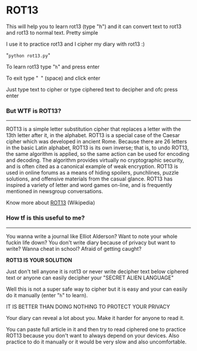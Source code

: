 # ROT13
This will help you to learn rot13 (type "h") and it can convert text to rot13 and rot13 to normal text. Pretty simple

I use it to practice rot13 and I cipher my diary with rot13 :)

"`python rot13.py`"

To learn rot13 type "`h`" and press enter

To exit type "` `" (space) and click enter

Just type text to cipher or type ciphered text to decipher and ofc press enter

### But WTF is ROT13?
***

ROT13 is a simple letter substitution cipher that replaces a letter with the 13th letter after it, in the alphabet. ROT13 is a special case of the Caesar cipher which was developed in ancient Rome. Because there are 26 letters in the basic Latin alphabet, ROT13 is its own inverse; that is, to undo ROT13, the same algorithm is applied, so the same action can be used for encoding and decoding. The algorithm provides virtually no cryptographic security, and is often cited as a canonical example of weak encryption. ROT13 is used in online forums as a means of hiding spoilers, punchlines, puzzle solutions, and offensive materials from the casual glance. ROT13 has inspired a variety of letter and word games on-line, and is frequently mentioned in newsgroup conversations.

Know more about [ROT13](https://en.wikipedia.org/wiki/ROT13) (Wikipedia)

### How tf is this useful to me?
***

You wanna write a journal like Elliot Alderson?
Want to note your whole fuckin life down?
You don't write diary because of privacy but want to write?
Wanna cheat in school? Afraid of getting caught?

**ROT13 IS YOUR SOLUTION**

Just don't tell anyone it is rot13 or never write decipher text below ciphered text or anyone can easily decipher your "SECRET ALIEN LANGUAGE"

Well this is not a super safe way to cipher but it is easy and your can easily do it manually (enter "`h`" to learn).

IT IS BETTER THAN DOING NOTHING TO PROTECT YOUR PRIVACY

Your diary can reveal a lot about you. Make it harder for anyone to read it.

You can paste full article in it and then try to read ciphered one to practice ROT13 because you don't want to always depend on your devices. Also practice to do it manually or it would be very slow and also uncomfortable.
